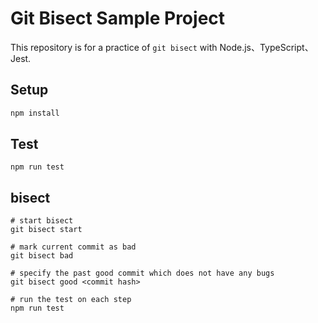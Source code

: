 # Git Bisect Sample Project

This repository is for a practice of `git bisect` with Node.js、TypeScript、Jest.

## Setup

```bash
npm install
```

## Test
```
npm run test
```

## bisect

```
# start bisect
git bisect start

# mark current commit as bad
git bisect bad

# specify the past good commit which does not have any bugs
git bisect good <commit hash>

# run the test on each step
npm run test
```
